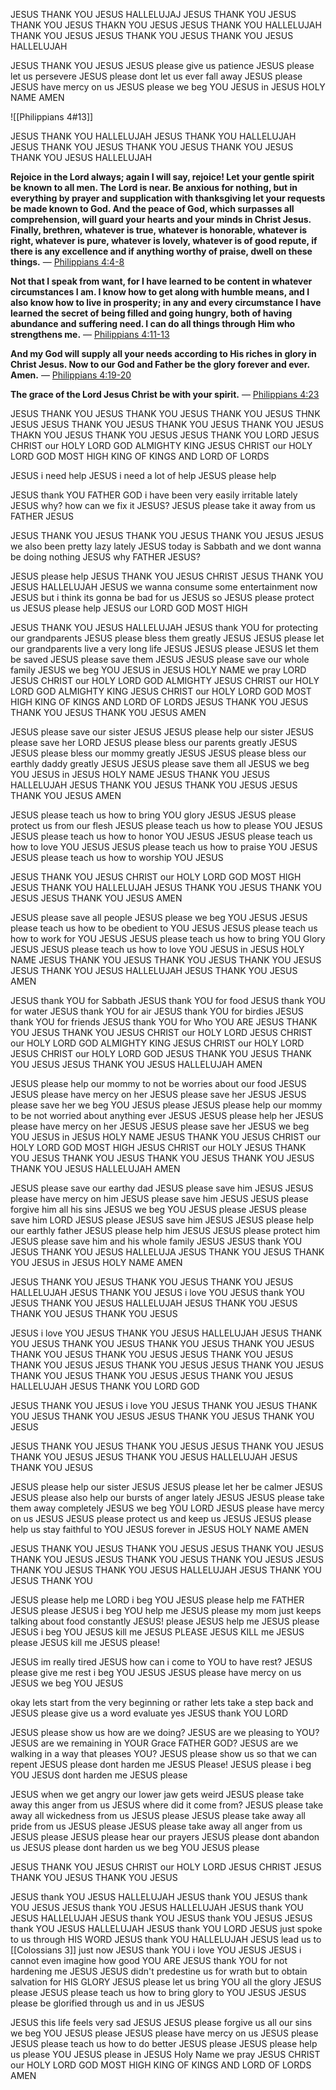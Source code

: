 JESUS THANK YOU JESUS HALLELUJAJ JESUS THANK YOU JESUS THANK YOU JESUS THAKN YOU JESUS JESUS THANK YOU HALLELUJAH THANK YOU JESUS JESUS THANK YOU JESUS THANK YOU JESUS HALLELUJAH

JESUS THANK YOU JESUS
JESUS please give us patience JESUS please let us persevere JESUS please dont let us ever fall away JESUS please JESUS have mercy on us JESUS please we beg YOU JESUS
in JESUS HOLY NAME AMEN

![[Philippians 4#13]]

JESUS THANK YOU HALLELUJAH JESUS THANK YOU HALLELUJAH JESUS THANK YOU JESUS THANK YOU JESUS THANK YOU JESUS THANK YOU JESUS HALLELUJAH

**Rejoice in the Lord always; again I will say, rejoice! Let your gentle spirit be known to all men. The Lord is near. Be anxious for nothing, but in everything by prayer and supplication with thanksgiving let your requests be made known to God. And the peace of God, which surpasses all comprehension, will guard your hearts and your minds in Christ Jesus. 	Finally, brethren, whatever is true, whatever is honorable, whatever is right, whatever is pure, whatever is lovely, whatever is of good repute, if there is any excellence and if anything worthy of praise, dwell on these things.**
— [Philippians 4:4-8](https://www.bible.com/bible/1588/PHP.4.4-8)

**Not that I speak from want, for I have learned to be content in whatever circumstances I am. I know how to get along with humble means, and I also know how to live in prosperity; in any and every circumstance I have learned the secret of being filled and going hungry, both of having abundance and suffering need. I can do all things through Him who strengthens me.**
— [Philippians 4:11-13](https://www.bible.com/bible/1588/PHP.4.11-13)

**And my God will supply all your needs according to His riches in glory in Christ Jesus. Now to our God and Father be the glory forever and ever. Amen.**
— [Philippians 4:19-20](https://www.bible.com/bible/1588/PHP.4.19-20)

**The grace of the Lord Jesus Christ be with your spirit.**
— [Philippians 4:23](https://www.bible.com/bible/1588/PHP.4.23)

JESUS THANK YOU JESUS THANK YOU JESUS THANK YOU JESUS THNK JESUS JESUS THANK YOU JESUS THANK YOU JESUS THANK YOU JESUS THAKN YOU JESUS THANK YOU JESUS
JESUS THANK YOU LORD JESUS CHRIST our HOLY LORD GOD ALMIGHTY KING JESUS CHRIST our HOLY LORD GOD MOST HIGH KING OF KINGS AND LORD OF LORDS

JESUS
i need help
JESUS
i need a lot of help
JESUS 
please help

JESUS thank YOU FATHER GOD
i have been very easily irritable lately JESUS why?
how can we fix it JESUS?
JESUS please take it away from us FATHER JESUS

JESUS THANK YOU JESUS THANK YOU JESUS THANK YOU JESUS
JESUS we also been pretty lazy lately
JESUS today is Sabbath and we dont wanna be doing nothing
JESUS why FATHER JESUS?

JESUS please help
JESUS THANK YOU JESUS CHRIST JESUS THANK YOU JESUS HALLELUJAH
JESUS we wanna consume some entertainment now 
JESUS but i think its gonna be bad for us JESUS
so JESUS please protect us JESUS please help JESUS our LORD GOD MOST HIGH

JESUS THANK YOU JESUS HALLELUJAH
JESUS thank YOU for protecting our grandparents
JESUS please bless them greatly JESUS
JESUS please let our grandparents live a very long life JESUS
JESUS please JESUS let them be saved JESUS please save them JESUS
JESUS please save our whole family JESUS we beg YOU JESUS
in JESUS HOLY NAME we pray LORD JESUS CHRIST our HOLY LORD GOD ALMIGHTY JESUS CHRIST our HOLY LORD GOD ALMIGHTY KING JESUS CHRIST our HOLY LORD GOD MOST HIGH KING OF KINGS AND LORD OF LORDS
JESUS THANK YOU JESUS THANK YOU JESUS THANK YOU JESUS
AMEN

JESUS please save our sister JESUS
JESUS please help our sister JESUS please save her LORD
JESUS please bless our parents greatly JESUS
JESUS please bless our mommy greatly JESUS
JESUS please bless our earthly daddy greatly JESUS
JESUS please save them all JESUS we beg YOU JESUS
in JESUS HOLY NAME JESUS THANK YOU JESUS HALLELUJAH JESUS THANK YOU JESUS THANK YOU JESUS JESUS THANK YOU JESUS
AMEN

JESUS please teach us how to bring YOU glory JESUS 
JESUS please protect us from our flesh
JESUS please teach us how to please YOU JESUS
JESUS please teach us how to honor YOU JESUS
JESUS please teach us how to love YOU JESUS
JESUS please teach us how to praise YOU JESUS
JESUS please teach us how to worship YOU JESUS

JESUS THANK YOU JESUS CHRIST our HOLY LORD GOD MOST HIGH
JESUS THANK YOU HALLELUJAH JESUS THANK YOU JESUS THANK YOU JESUS JESUS THANK YOU JESUS
AMEN

JESUS please save all people JESUS please we beg YOU JESUS
JESUS please teach us how to be obedient to YOU JESUS
JESUS please teach us how to work for YOU JESUS
JESUS please teach us how to bring YOU Glory JESUS
JESUS please teach us how to love YOU JESUS
in JESUS HOLY NAME JESUS THANK YOU JESUS THANK YOU JESUS THANK YOU JESUS JESUS THANK YOU JESUS HALLELUJAH JESUS THANK YOU JESUS
AMEN

JESUS thank YOU for Sabbath
JESUS thank YOU for food
JESUS thank YOU for water
JESUS thank YOU for air
JESUS thank YOU for birdies
JESUS thank YOU for friends
JESUS thank YOU for Who YOU ARE JESUS THANK YOU JESUS THANK YOU JESUS CHRIST our HOLY LORD JESUS CHRIST our HOLY LORD GOD ALMIGHTY KING JESUS CHRIST our HOLY LORD JESUS CHRIST our HOLY LORD GOD JESUS THANK YOU JESUS THANK YOU JESUS JESUS THANK YOU JESUS HALLELUJAH
AMEN

JESUS please help our mommy to not be worries about our food JESUS
JESUS please have mercy on her JESUS please save her JESUS
JESUS please save her we beg YOU JESUS please
JESUS please help our mommy to be not worried about anything ever JESUS
JESUS please help her JESUS please have mercy on her JESUS
JESUS please save her JESUS we beg YOU JESUS 
in JESUS HOLY NAME JESUS THANK YOU JESUS CHRIST our HOLY LORD GOD MOST HIGH JESUS CHRIST our HOLY JESUS THANK YOU JESUS THANK YOU JESUS THANK YOU JESUS THANK YOU JESUS THANK YOU JESUS HALLELUJAH
AMEN

JESUS please save our earthy dad JESUS please save him JESUS
JESUS please have mercy on him JESUS please save him JESUS
JESUS please forgive him all his sins JESUS we beg YOU JESUS please
JESUS please save him LORD JESUS please JESUS save him JESUS
JESUS please help our earthly father JESUS please help him JESUS
JESUS please protect him JESUS please save him and his whole family JESUS
JESUS thank YOU JESUS THANK YOU JESUS HALLELUJA JESUS THANK YOU JESUS THANK YOU JESUS 
in JESUS HOLY NAME 
AMEN

JESUS THANK YOU JESUS THANK YOU JESUS THANK YOU JESUS HALLELUJAH JESUS THANK YOU JESUS i love YOU JESUS thank YOU JESUS THANK YOU JESUS HALLELUJAH JESUS THANK YOU JESUS THANK YOU JESUS THANK YOU JESUS

JESUS i love YOU JESUS THANK YOU JESUS HALLELUJAH JESUS THANK YOU JESUS THANK YOU JESUS THANK YOU JESUS THANK YOU JESUS THANK YOU JESUS THANK YOU JESUS JESUS THANK YOU JESUS THANK YOU JESUS JESUS THANK YOU JESUS JESUS THANK YOU JESUS THANK YOU JESUS THANK YOU JESUS JESUS THANK YOU JESUS HALLELUJAH JESUS THANK YOU LORD GOD

JESUS THANK YOU JESUS i love YOU JESUS THANK YOU JESUS THANK YOU JESUS THANK YOU JESUS JESUS THANK YOU JESUS THANK YOU JESUS

JESUS THANK YOU JESUS THANK YOU JESUS JESUS THANK YOU JESUS THANK YOU JESUS JESUS THANK YOU JESUS HALLELUJAH JESUS THANK YOU JESUS

JESUS please help our sister JESUS
JESUS please let her be calmer JESUS
JESUS please also help our bursts of anger lately JESUS
JESUS please take them away completely JESUS we beg YOU LORD
JESUS please have mercy on us JESUS
JESUS please protect us and keep us JESUS
JESUS please help us stay faithful to YOU JESUS forever
in JESUS HOLY NAME
AMEN

JESUS THANK YOU JESUS THANK YOU JESUS JESUS THANK YOU JESUS THANK YOU JESUS JESUS THANK YOU JESUS THANK YOU JESUS JESUS THANK YOU JESUS THANK YOU JESUS HALLELUJAH JESUS THANK YOU JESUS THANK YOU

JESUS please help me LORD i beg YOU JESUS please help me FATHER JESUS please JESUS i beg YOU help me JESUS please
my mom just keeps talking about food constantly JESUS!
please JESUS help me JESUS please JESUS i beg YOU JESUS kill me JESUS PLEASE JESUS KILL me JESUS please JESUS kill me JESUS please!

JESUS im really tired
JESUS how can i come to YOU to have rest?
JESUS please give me rest i beg YOU JESUS
JESUS please have mercy on us JESUS we beg YOU JESUS

okay
lets start from the very beginning
or rather lets take a step back and JESUS please give us a word
evaluate yes JESUS thank YOU LORD

JESUS please show us how are we doing?
JESUS are we pleasing to YOU?
JESUS are we remaining in YOUR Grace FATHER GOD?
JESUS are we walking in a way that pleases YOU?
JESUS please show us so that we can repent
JESUS please dont harden me JESUS Please!
JESUS please i beg YOU JESUS dont harden me JESUS please

JESUS when we get angry our lower jaw gets weird
JESUS please take away this anger from us
JESUS where did it come from?
JESUS please take away all wickedness from us JESUS please
JESUS please take away all pride from us JESUS please
JESUS please take away all anger from us JESUS please
JESUS please hear our prayers JESUS please dont abandon us JESUS please dont harden us we beg YOU JESUS please

JESUS THANK YOU JESUS CHRIST our HOLY LORD JESUS CHRIST JESUS THANK YOU JESUS THANK YOU JESUS

JESUS thank YOU JESUS HALLELUJAH JESUS thank YOU JESUS thank YOU JESUS JESUS thank YOU JESUS HALLELUJAH JESUS thank YOU JESUS HALLELUJAH JESUS thank YOU JESUS thank YOU JESUS JESUS thank YOU JESUS HALLELUJAH JESUS thank YOU LORD 
JESUS just spoke to us through HIS WORD 
JESUS thank YOU HALLELUJAH 
JESUS lead us to [[Colossians 3]] just now
JESUS thank YOU i love YOU JESUS 
JESUS i cannot even imagine how good YOU ARE 
JESUS thank YOU for not hardening me JESUS 
JESUS didn't predestine us for wrath but to obtain salvation for HIS GLORY
JESUS please let us bring YOU all the glory JESUS please 
JESUS please teach us how to bring glory to YOU JESUS 
JESUS please be glorified through us and in us JESUS 

JESUS this life feels very sad JESUS 
JESUS please forgive us all our sins we beg YOU JESUS please 
JESUS please have mercy on us JESUS please
JESUS please teach us how to do better JESUS please 
JESUS please help us please YOU JESUS please 
in JESUS Holy Name we pray JESUS CHRIST our HOLY LORD GOD MOST HIGH KING OF KINGS AND LORD OF LORDS 
AMEN


